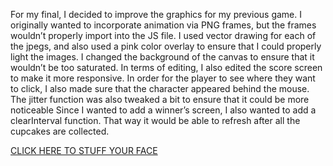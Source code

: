 For my final, I decided to improve the graphics for my previous game. I originally wanted to incorporate animation via PNG frames, but the frames wouldn’t properly import into the JS file. I used vector drawing for each of the jpegs, and also used a pink color overlay to ensure that I could properly light the images. I changed the background of the canvas to ensure that it wouldn’t be too saturated. 
In terms of editing, I also edited the score screen to make it more responsive. In order for the player to see where they want to click, I also made sure that the character appeared behind the mouse. The jitter function was also tweaked a bit to ensure that it could be more noticeable
Since I wanted to add a winner’s screen, I also wanted to add a clearInterval function. That way it would be able to refresh after all the cupcakes are collected.   



[CLICK HERE TO STUFF YOUR FACE](https://github.com/creativeCodingART2210Fall2019Section2/Purvis_Liza__ART2210_Fall2019/blob/master/projects/Coding%20Final%20project/2.0%20cupcake.html)
